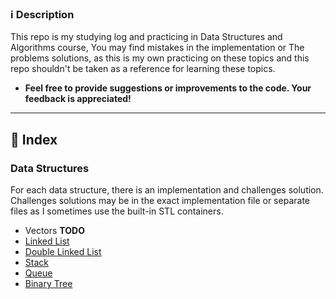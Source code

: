 ### ℹ️ Description
This repo is my studying log and practicing in Data Structures and Algorithms course, You may find mistakes in the implementation or The problems solutions, as this is my own practicing on these topics and this repo shouldn't be taken as a reference for learning these topics.
- **Feel free to provide suggestions or improvements to the code. Your feedback is appreciated!**
---
## 📃 Index 
### Data Structures
For each data structure, there is an implementation and challenges solution. Challenges solutions may be in the exact implementation file or separate files as I sometimes use the built-in STL containers.

- Vectors **TODO**
- [Linked List](/DS/Single%20Linked%20List/)
- [Double Linked List](/DS/Double%20Linked%20List/)
- [Stack](/DS/Stack/)
- [Queue](/DS/Queue/)
- [Binary Tree](/DS/Binary%20Tree/)
